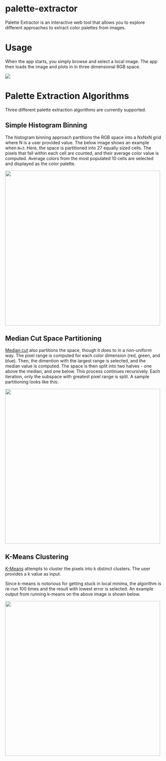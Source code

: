 # palette-extractor

Palette Extractor is an interactive web tool that allows you to explore different approaches to extract color palettes from images.

# Usage
When the app starts, you simply browse and select a local image. The app then loads the image and plots in in three dimensional RGB space.

![](https://cloud.githubusercontent.com/assets/4796480/20823813/8537954c-b825-11e6-9e82-edb121d54695.png)

# Palette Extraction Algorithms
Three different palette extraction algorithms are currently supported.

## Simple Histogram Binning
The histogram binning approach partitions the RGB space into a NxNxN grid where N is a user provided value. The below image shows an example when `N=3`. Here, the space is partitioned into 27 equally sized cells. The pixels that fall within each cell are counted, and their average color value is computed. Average colors from the most populated 10 cells are selected and displayed as the color palette.

<img src="https://cloud.githubusercontent.com/assets/4796480/20823815/8cb871f6-b825-11e6-85d0-1dce7d0f53d1.png" width="500">

## Median Cut Space Partitioning
[Median cut](https://en.wikipedia.org/wiki/Median_cut) also partitions the space, though it does to in a non-uniform way. The pixel range is computed for each color dimension (red, green, and blue). Then, the dimention with the largest range is selected, and the median value is computed. The space is then split into two halves - one above the median, and one below. This process continues recursively. Each iteration, only the subspace with greatest pixel range is split. A sample partitioning looks like this:

<img src="https://cloud.githubusercontent.com/assets/4796480/20823818/8ff86308-b825-11e6-866d-05f65bb0cd22.png" width="500">

## K-Means Clustering
[K-Means](https://en.wikipedia.org/wiki/K-means_clustering) attempts to cluster the pixels into k distinct clusters. The user provides a k value as input.

Since k-means is notorious for getting stuck in local minima, the algorithm is re-run 100 times and the result with lowest error is selected. An example output from running k-means on the above image is shown below.

<img src="https://cloud.githubusercontent.com/assets/4796480/20823824/964f1062-b825-11e6-9464-ceeb9504bd53.png" width="500">
